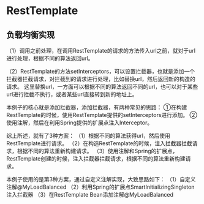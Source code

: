 # RestTemplate

## 负载均衡实现
（1）调用之前处理，在调用RestTemplate的请求的方法传入url之前，就对于url进行处理，根据不同的算法返回url。

（2）RestTemplate的方法setInterceptors，可以设置拦截器，也就是添加一个拦截器拦截请求，对拦截到的请求进行处理，比如替换url，然后返回新的构造的请求。
这里替换url，一方面可以根据不同的算法返回不同的url，也可以对于某些url进行拦截不执行，或者某些url直接转到新的地址上。

本例子的核心就是添加拦截器，添加拦截器，有两种常见的思路：
①在构建RestTemplate的时候，使用RestTemplate提供的setInterceptors进行添加。
②使用注解，然后在利用Spring提供的扩展点注入Interceptor。

综上所述，就有了3种方案：
（1）根据不同的算法获得url，然后使用RestTemplate进行请求。
（2）在构造RestTemplate的时候，注入拦截器拦截请求，根据不同的算法重新构建请求。
（3）使用注解和Spring的扩展点，RestTemplate创建的时候，注入拦截器拦截请求，根据不同的算法重新构建请求。

本例子使用的是第3种方案，通过自定义注解实现，大致思路如下：
（1）自定义注解@MyLoadBalanced
（2）利用Spring的扩展点SmartInitializingSingleton注入拦截器
（3）在RestTemplate Bean添加注解@MyLoadBalanced